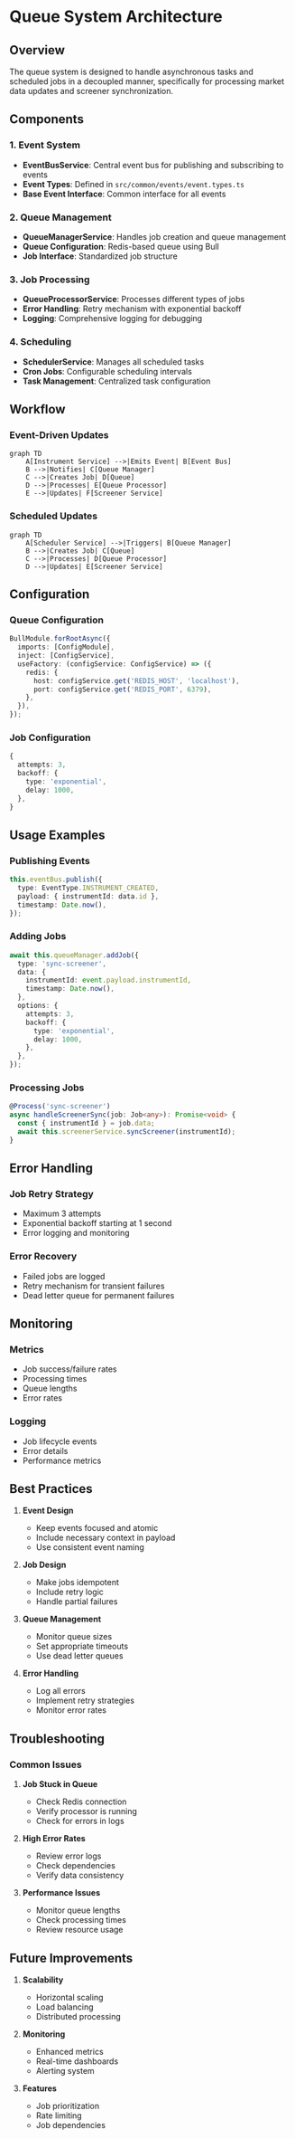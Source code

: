 # Queue System Architecture

## Overview

The queue system is designed to handle asynchronous tasks and scheduled jobs in a decoupled manner, specifically for processing market data updates and screener synchronization.

## Components

### 1. Event System

- **EventBusService**: Central event bus for publishing and subscribing to events
- **Event Types**: Defined in `src/common/events/event.types.ts`
- **Base Event Interface**: Common interface for all events

### 2. Queue Management

- **QueueManagerService**: Handles job creation and queue management
- **Queue Configuration**: Redis-based queue using Bull
- **Job Interface**: Standardized job structure

### 3. Job Processing

- **QueueProcessorService**: Processes different types of jobs
- **Error Handling**: Retry mechanism with exponential backoff
- **Logging**: Comprehensive logging for debugging

### 4. Scheduling

- **SchedulerService**: Manages all scheduled tasks
- **Cron Jobs**: Configurable scheduling intervals
- **Task Management**: Centralized task configuration

## Workflow

### Event-Driven Updates

```mermaid
graph TD
    A[Instrument Service] -->|Emits Event| B[Event Bus]
    B -->|Notifies| C[Queue Manager]
    C -->|Creates Job| D[Queue]
    D -->|Processes| E[Queue Processor]
    E -->|Updates| F[Screener Service]
```

### Scheduled Updates

```mermaid
graph TD
    A[Scheduler Service] -->|Triggers| B[Queue Manager]
    B -->|Creates Job| C[Queue]
    C -->|Processes| D[Queue Processor]
    D -->|Updates| E[Screener Service]
```

## Configuration

### Queue Configuration

```typescript
BullModule.forRootAsync({
  imports: [ConfigModule],
  inject: [ConfigService],
  useFactory: (configService: ConfigService) => ({
    redis: {
      host: configService.get('REDIS_HOST', 'localhost'),
      port: configService.get('REDIS_PORT', 6379),
    },
  }),
});
```

### Job Configuration

```typescript
{
  attempts: 3,
  backoff: {
    type: 'exponential',
    delay: 1000,
  },
}
```

## Usage Examples

### Publishing Events

```typescript
this.eventBus.publish({
  type: EventType.INSTRUMENT_CREATED,
  payload: { instrumentId: data.id },
  timestamp: Date.now(),
});
```

### Adding Jobs

```typescript
await this.queueManager.addJob({
  type: 'sync-screener',
  data: {
    instrumentId: event.payload.instrumentId,
    timestamp: Date.now(),
  },
  options: {
    attempts: 3,
    backoff: {
      type: 'exponential',
      delay: 1000,
    },
  },
});
```

### Processing Jobs

```typescript
@Process('sync-screener')
async handleScreenerSync(job: Job<any>): Promise<void> {
  const { instrumentId } = job.data;
  await this.screenerService.syncScreener(instrumentId);
}
```

## Error Handling

### Job Retry Strategy

- Maximum 3 attempts
- Exponential backoff starting at 1 second
- Error logging and monitoring

### Error Recovery

- Failed jobs are logged
- Retry mechanism for transient failures
- Dead letter queue for permanent failures

## Monitoring

### Metrics

- Job success/failure rates
- Processing times
- Queue lengths
- Error rates

### Logging

- Job lifecycle events
- Error details
- Performance metrics

## Best Practices

1. **Event Design**

   - Keep events focused and atomic
   - Include necessary context in payload
   - Use consistent event naming

2. **Job Design**

   - Make jobs idempotent
   - Include retry logic
   - Handle partial failures

3. **Queue Management**

   - Monitor queue sizes
   - Set appropriate timeouts
   - Use dead letter queues

4. **Error Handling**
   - Log all errors
   - Implement retry strategies
   - Monitor error rates

## Troubleshooting

### Common Issues

1. **Job Stuck in Queue**

   - Check Redis connection
   - Verify processor is running
   - Check for errors in logs

2. **High Error Rates**

   - Review error logs
   - Check dependencies
   - Verify data consistency

3. **Performance Issues**
   - Monitor queue lengths
   - Check processing times
   - Review resource usage

## Future Improvements

1. **Scalability**

   - Horizontal scaling
   - Load balancing
   - Distributed processing

2. **Monitoring**

   - Enhanced metrics
   - Real-time dashboards
   - Alerting system

3. **Features**
   - Job prioritization
   - Rate limiting
   - Job dependencies

